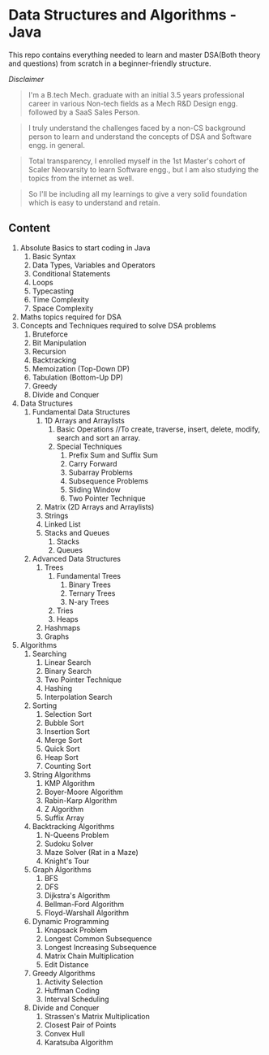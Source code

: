 # Data Structures and Algorithms - Java

This repo contains everything needed to learn and master DSA(Both theory and questions) from scratch in a beginner-friendly structure.

*Disclaimer*

> I'm a B.tech Mech. graduate with an initial 3.5 years professional career in various Non-tech fields as a Mech R&D Design engg. followed by a SaaS Sales Person.

> I truly understand the challenges faced by a non-CS background person to learn and understand the concepts of DSA and Software engg. in general.

>Total transparency, I enrolled myself in the 1st Master's cohort of Scaler Neovarsity to learn Software engg., but I am also studying the topics from the internet as well.

>So I'll be including all my learnings to give a very solid foundation which is easy to understand and retain. 

Content
-
1. Absolute Basics to start coding in Java
   1. Basic Syntax
   2. Data Types, Variables and Operators
   3. Conditional Statements
   4. Loops
   5. Typecasting
   6. Time Complexity
   7. Space Complexity
2. Maths topics required for DSA
3. Concepts and Techniques required to solve DSA problems
   1. Bruteforce
   2. Bit Manipulation
   3. Recursion
   4. Backtracking
   5. Memoization (Top-Down DP)
   6. Tabulation (Bottom-Up DP)
   7. Greedy
   8. Divide and Conquer
4. Data Structures
   1. Fundamental Data Structures
      1. 1D Arrays and Arraylists
         1. Basic Operations //To create, traverse, insert, delete, modify, search and sort an array.
         2. Special Techniques
            1. Prefix Sum and Suffix Sum
            2. Carry Forward
            3. Subarray Problems
            4. Subsequence Problems
            5. Sliding Window
            6. Two Pointer Technique
      2. Matrix (2D Arrays and Arraylists)
      3. Strings
      4. Linked List
      5. Stacks and Queues
         1. Stacks
         2. Queues
   2. Advanced Data Structures
      1. Trees
         1. Fundamental Trees
            1. Binary Trees
            2. Ternary Trees
            3. N-ary Trees
         2. Tries
         3. Heaps
      2. Hashmaps
      3. Graphs
5. Algorithms
   1. Searching
      1. Linear Search
      2. Binary Search
      3. Two Pointer Technique
      4. Hashing
      5. Interpolation Search
   2. Sorting 
      1. Selection Sort
      2. Bubble Sort
      3. Insertion Sort
      4. Merge Sort
      5. Quick Sort
      6. Heap Sort
      7. Counting Sort
   3. String Algorithms
      1. KMP Algorithm
      2. Boyer-Moore Algorithm
      3. Rabin-Karp Algorithm
      4. Z Algorithm
      5. Suffix Array
   4. Backtracking Algorithms
      1. N-Queens Problem
      2. Sudoku Solver
      3. Maze Solver (Rat in a Maze)
      4. Knight's Tour
   5. Graph Algorithms 
      1. BFS
      2. DFS
      3. Dijkstra's Algorithm
      4. Bellman-Ford Algorithm
      5. Floyd-Warshall Algorithm
   6. Dynamic Programming 
      1. Knapsack Problem
      2. Longest Common Subsequence
      3. Longest Increasing Subsequence
      4. Matrix Chain Multiplication
      5. Edit Distance
   7. Greedy Algorithms 
      1. Activity Selection
      2. Huffman Coding
      3. Interval Scheduling
   8. Divide and Conquer
      1. Strassen's Matrix Multiplication
      2. Closest Pair of Points
      3. Convex Hull
      4. Karatsuba Algorithm